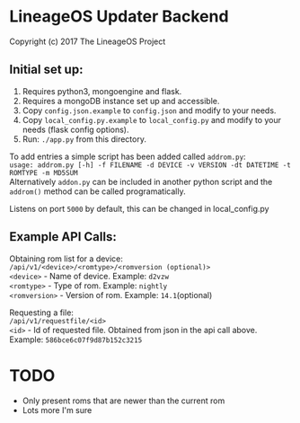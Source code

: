 LineageOS Updater Backend
=======================
Copyright (c) 2017 The LineageOS Project<br>

Initial set up:
---
1. Requires python3, mongoengine and flask.
2. Requires a mongoDB instance set up and accessible.
3. Copy `config.json.example` to `config.json` and modify to your needs.
4. Copy `local_config.py.example` to `local_config.py` and modify to your needs (flask config options).
5. Run: `./app.py` from this directory.

To add entries a simple script has been added called `addrom.py`:<br>
`usage: addrom.py [-h] -f FILENAME -d DEVICE -v VERSION -dt DATETIME -t ROMTYPE -m MD5SUM`<br>
Alternatively `addon.py` can be included in another python script and the `addrom()` method can be called programatically.

Listens on port `5000` by default, this can be changed in local_config.py<br>

Example API Calls:
--
Obtaining rom list for a device:<br>
`/api/v1/<device>/<romtype>/<romversion (optional)>`<br>
`<device>` - Name of device. Example: `d2vzw`<br>
`<romtype>` - Type of rom. Example: `nightly`<br>
`<romversion>` - Version of rom. Example: `14.1`(optional)<br>

Requesting a file:<br>
`/api/v1/requestfile/<id>`<br>
`<id>` - Id of requested file. Obtained from json in the api call above. Example: `586bce6c07f9d87b152c3215`


TODO
====
- Only present roms that are newer than the current rom
- Lots more I'm sure
